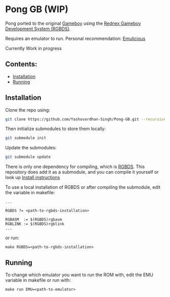
# Pong GB (WIP)
Pong ported to the original [Gameboy](https://en.wikipedia.org/wiki/Game_Boy) using the [Rednex Gameboy Development System (RGBDS)](https://rgbds.gbdev.io/).  

Requires an emulator to run. Personal recommendation: [Emulicious](https://emulicious.net/)

Currently Work in progress

## Contents:
* [Installation](#installation)
* [Running](#running)

## Installation
Clone the repo using:
```sh
git clone https://github.com/Yashovardhan-Singh/Pong-GB.git --recursive
```
Then initialize submodules to store them locally:
```sh
git submodule init
```
Update the submodules:
```sh
git submodule update
```
There is only one dependency for compiling, which is [RGBDS](https://rgbds.gbdev.io/). This repository does add it as a submodule, and you can compile it yourself or look up [Install instructions](https://rgbds.gbdev.io/install)

To use a local installation of RGBDS or after compiling the submodule, edit the variable in makefile:
```make
...

RGBDS ?= <path-to-rgbds-installation>

RGBASM  := $(RGBDS)rgbasm
RGBLINK := $(RGBDS)rgblink
...
```
or run:
```make
make RGBDS=<path-to-rgbds-installation>
```

## Running
To change which emulator you want to run the ROM with, edit the EMU variable in makefile or run with:

```make
make run EMU=<path-to-emulator>
```
